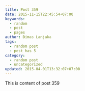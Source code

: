 ```yaml
---
title: Post 359
date: 2015-11-15T22:45:54+07:00
keywords:
  - random
  - post
  - pages
author: Dimas Lanjaka
tags:
  - random post
  - post has 5
category:
  - random post
  - uncategorized
updated: 2015-04-01T13:32:07+07:00
---
```

This is content of post 359